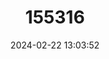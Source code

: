 ---
title: "155316"
category: "Paralichthys aestuarius"
draft: false
date: 2024-02-22 13:03:52
languages:
  English: ["Cortez Halibut", "Cortez Flounder"]
  French: ["Cardeau Alabate"]
  Spanish; Castilian: ["Lenguado Alabato", "Lenguado de Cortés"]
---